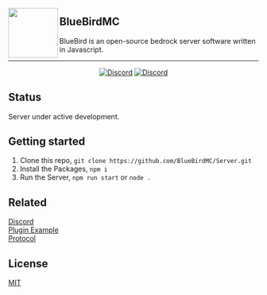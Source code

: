 <img width="100px" align="left" src="https://cdn.discordapp.com/icons/947005464292524083/365a0f9dd306a8cd3f776423ada5cd09.png"></img>

<h2>BlueBirdMC</h2>
<p>BlueBird is an open-source bedrock server software written in Javascript.</p>

---

<p align="center">
	<a href="https://discord.gg/rZ6DBFzDYe"><img src="https://img.shields.io/discord/947005464292524083?label=discord&color=7289DA&logo=discord" alt="Discord" /></a>
	<a href="https://github.com/BlueBirdMC/Server/blob/main/LICENSE"><img src="https://img.shields.io/badge/license-MIT-green" alt="Discord" /></a>
</p>

## Status

Server under active development.

## Getting started

1. Clone this repo, `git clone https://github.com/BlueBirdMC/Server.git`
2. Install the Packages, `npm i`
3. Run the Server, `npm run start` or `node .`

## Related

[Discord](https://discord.gg/rZ6DBFzDYe) <br>
[Plugin Example](https://github.com/BlueBirdMC/BBMC-TestPlugin) <br>
[Protocol](https://github.com/BlueBirdMC/Protocol)

## License

[MIT](/LICENSE)
